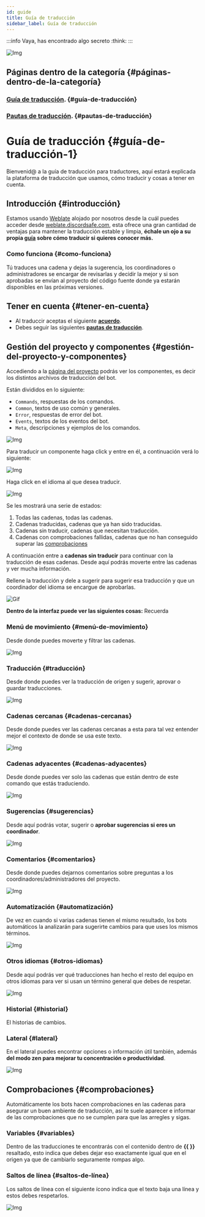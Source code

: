```yaml
---
id: guide
title: Guía de traducción
sidebar_label: Guía de traducción
---
```


:::info
Vaya, has encontrado algo secreto :think:
:::

![Img](https://i.imgur.com/NYsAUU5.png)

## Páginas dentro de la categoría {#páginas-dentro-de-la-categoría}
### [Guía de traducción](guide.md). {#guía-de-traducción}
### [Pautas de traducción](guidelines.md). {#pautas-de-traducción}

# Guía de traducción {#guía-de-traducción-1}

Bienvenid@ a la guía de traducción para traductores, aquí estará explicada la plataforma de traducción que usamos, cómo traducir y cosas a tener en cuenta.

## Introducción {#introducción}
Estamos usando [Weblate](https://weblate.org) alojado por nosotros desde la cuál puedes acceder desde [weblate.discordsafe.com](https://weblate.discordsafe.com), esta ofrece una gran cantidad de ventajas para mantener la traducción estable y limpia, **échale un ojo a su propia [guía](https://docs.weblate.org/es/latest/user/translating.html) sobre cómo traducir si quieres conocer más.**

### Como funciona {#como-funciona}
Tú traduces una cadena y dejas la sugerencia, los coordinadores o administradores se encargar de revisarlas y decidir la mejor y si son aprobadas se envían al proyecto del código fuente donde ya estarán disponibles en las próximas versiones.

## Tener en cuenta {#tener-en-cuenta}
* Al traduccir aceptas el siguiente **[acuerdo](https://weblate.discordsafe.com/contributor-agreement/d-safe/commands/)**.
* Debes seguir las siguientes **[pautas de traducción](guidelines.md)**.

## Gestión del proyecto y componentes {#gestión-del-proyecto-y-componentes}
Accediendo a la [página del proyecto](https://weblate.discordsafe.com/projects/d-safe/) podrás ver los componentes, es decir los distintos archivos de traducción del bot.

Están divididos en lo siguiente:
* `Commands`, respuestas de los comandos.
* `Common`, textos de uso común y generales.
* `Error`, respuestas de error del bot.
* `Events`, textos de los eventos del bot.
* `Meta`, descripciones y ejemplos de los comandos.

![Img](https://i.imgur.com/qoeKFwv.png)
  
Para traducir un componente haga click y entre en él, a continuación verá lo siguiente:

![Img](https://i.imgur.com/hnxp8gS.png)

Haga click en el idioma al que desea traducir.

![Img](https://i.imgur.com/JvMkG38.png)

Se les mostrará una serie de estados:
1. Todas las cadenas, todas las cadenas.
2. Cadenas traducidas, cadenas que ya han sido traducidas.
3. Cadenas sin traducir, cadenas que necesitan traducción.
4. Cadenas con comprobaciones fallidas, cadenas que no han conseguido superar las [comprobaciones](#comprobaciones)

A continuación entre a **cadenas sin traducir** para continuar con la traducción de esas cadenas. Desde aquí podrás moverte entre las cadenas y ver mucha información.

Rellene la traducción y dele a sugerir para sugerir esa traducción y que un coordinador del idioma se encargue de aprobarlas.

![Gif](https://i.imgur.com/IpqbQHH.gif)

**Dentro de la interfaz puede ver las siguientes cosas:** Recuerda

### Menú de movimiento {#menú-de-movimiento}
Desde donde puedes moverte y filtrar las cadenas.

![Img](https://i.imgur.com/ZfgMo6n.png)

### Traducción {#traducción}
Desde donde puedes ver la traducción de origen y sugerir, aprovar o guardar traducciones.

![Img](https://i.imgur.com/t1ArDnz.png)

### Cadenas cercanas {#cadenas-cercanas}
Desde donde puedes ver las cadenas cercanas a esta para tal vez entender mejor el contexto de donde se usa este texto.

![Img](https://i.imgur.com/N0kGNPv.png)

### Cadenas adyacentes {#cadenas-adyacentes}
Desde donde puedes ver solo las cadenas que están dentro de este comando que estás traduciendo.

![Img](https://i.imgur.com/b2aCjg6.png)

### Sugerencias {#sugerencias}
Desde aquí podrás votar, sugerir o **aprobar sugerencias si eres un coordinador**.

![Img](https://i.imgur.com/1ekp8hs.png)

### Comentarios {#comentarios}
Desde donde puedes dejarnos comentarios sobre preguntas a los coordinadores/administradores del proyecto.

![Img](https://i.imgur.com/DMA7Zj0.png)

### Automatización {#automatización}
De vez en cuando si varias cadenas tienen el mismo resultado, los bots automáticos la analizarán para sugerirte cambios para que uses los mismos términos.

![Img](https://i.imgur.com/GourF4m.png)

### Otros idiomas {#otros-idiomas}
Desde aquí podrás ver qué traducciones han hecho el resto del equipo en otros idiomas para ver si usan un término general que debes de respetar.

![Img](https://i.imgur.com/fqDbxp7.png)

### Historial {#historial}
El historias de cambios.

### Lateral {#lateral}
En el lateral puedes encontrar opciones o información útil también, además **del modo zen para mejorar tu concentración o productividad**.

![Img](https://i.imgur.com/e99LX9q.png)

## Comprobaciones {#comprobaciones}
Automáticamente los bots hacen comprobaciones en las cadenas para asegurar un buen ambiente de traducción, así te suele aparecer e informar de las comprobaciones que no se cumplen para que las arregles y sigas.

### Variables {#variables}
Dentro de las traducciones te encontrarás con el contenido dentro de **{{ }}** resaltado, esto indica que debes dejar eso exactamente igual que en el origen ya que de cambiarlo seguramente rompas algo.

### Saltos de línea {#saltos-de-línea}
Los saltos de línea con el siguiente ícono indica que el texto baja una línea y estos debes respetarlos.

![Img](https://i.imgur.com/4cUJLFV.gif)

